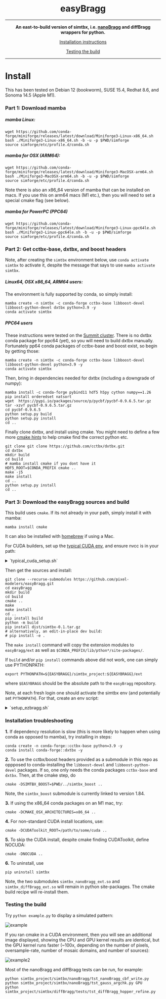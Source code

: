 <center>

# easyBragg


----
**An east-to-build version of simtbx, i.e. [nanoBragg](https://bl831.als.lbl.gov/~jamesh/nanoBragg/) and diffBragg wrappers for python.**

[Installation instructions](#installing)

[Testing the build](#testing_easybragg)

----

</center>

<a name="installing"></a>
# Install

This has been tested on Debian 12 (bookworm), SUSE 15.4, Redhat 8.6, and Sonoma 14.5 (Apple M1).

### Part 1: Download mamba

##### mamba Linux:

```
wget https://github.com/conda-forge/miniforge/releases/latest/download/Miniforge3-Linux-x86_64.sh
bash ./Miniforge3-Linux-x86_64.sh -b -u -p $PWD/simforge
source simforge/etc/profile.d/conda.sh 
```

##### mamba for OSX (ARM64):

```
wget https://github.com/conda-forge/miniforge/releases/latest/download/Miniforge3-MacOSX-arm64.sh
bash ./Miniforge3-MacOSX-arm64.sh -b -u -p $PWD/simforge
source simforge/etc/profile.d/conda.sh 
```

Note there is also an x86_64 version of mamba that can be installed on macs. If you use this on arm64 macs (M1 etc.), then you will need to set a special cmake flag (see below). 

##### mamba for PowerPC (PPC64)

```
wget https://github.com/conda-forge/miniforge/releases/latest/download/Miniforge3-Linux-ppc64le.sh
bash ./Miniforge3-Linux-ppc64le.sh -b -u -p $PWD/simforge
source simforge/etc/profile.d/conda.sh
```

### Part 2: Get cctbx-base, dxtbx, and boost headers

Note, after creating the `simtbx` environment below, use `conda activate simtbx` to activate it, despite the message that says to use `mamba activate simtbx`.

##### Linux64, OSX x86_64, ARM64 users:

The environment is fully supported by conda, so simply install:

```
mamba create -n simtbx -c conda-forge cctbx-base libboost-devel libboost-python-devel dxtbx python=3.9 -y
conda activate simtbx
```

##### PPC64 users

These instructions were tested on the [Summit cluster](https://en.wikipedia.org/wiki/Summit_(supercomputer)). There is no dxtbx conda package for ppc64 (yet), so you will need to build dxtbx manually. Fortunately pp64 conda packages of cctbx-base and boost exist, so begin by getting those:

```
mamba create -n simtbx -c conda-forge cctbx-base libboost-devel libboost-python-devel python=3.9 -y
conda activate simtbx
```

Then, bring in dependencies needed for dxtbx (including a downgrade of numpy):

```
mamba install -c conda-forge pybind11 hdf5 h5py cython numpy==1.26
pip install orderedset natsort
wget  https://pypi.io/packages/source/p/pycbf/pycbf-0.9.6.5.tar.gz
tar -xzvf pycbf-0.9.6.5.tar.gz
cd pycbf-0.9.6.5
python setup.py build
python setup.py install
cd ..
```

Finally clone dxtbx, and install using cmake. You might need to define a few more [cmake hints](https://cmake.org/cmake/help/latest/module/FindPython.html#hints) to help cmake find the correct python etc.

```
git clone git clone https://github.com/cctbx/dxtbx.git
cd dxtbx
mkdir build
cd build
# mamba install cmake if you dont have it
HDF5_ROOT=$CONDA_PREFIX cmake ..
make -j5
make install
cd ..
python setup.py install
cd ..
```

### Part 3: Download the easyBragg sources and build

This build uses `cmake`. If its not already in your path, simply install it with mamba: 

```
mamba install cmake
```

It can also be installed with [homebrew](https://formulae.brew.sh/formula/cmake) if using a Mac. 

For CUDA builders, set up the [typical CUDA env](https://docs.nvidia.com/cuda/cuda-installation-guide-linux/index.html#environment-setup), and ensure nvcc is in your path:

<details>
  <summary>`typical_cuda_setup.sh`</summary>

```
export CUDA_HOME=/usr/local/cuda/
export CUDA_PATH=$CUDA_HOME
export PATH=$PATH:${CUDA_HOME}/bin
export LD_LIBRARY_PATH=${CUDA_HOME}/lib64
```
</details>

Then get the sources and install:

```
git clone --recurse-submodules https://github.com/pixel-modelers/easyBragg.git
cd easyBragg
mkdir build
cd build
cmake ..
make
make install
cd ..
pip install build
python -m build
pip install dist/simtbx-0.1.tar.gz
# alternatively, an edit-in-place dev build:
# pip install -e .
```

The `make install` command will copy the extension modules to `easyBragg/ext` as well as `$CONDA_PREFIX/lib/pthon*/site-packages/`. 

If `build` and/or `pip install` commands above did not work, one can simply use PYTHONPATH:

```
export PYTHONPATH=${EASYBRAGG}/simtbx_project:${EASYBRAGG}/ext
```

where `$EASYBRAGG` should be the absolute path to the `easyBragg` repository.

Note, at each fresh login one should activate the simtbx env (and potentially set `PYTHONPATH`). For that, create an env script:

<details>
  <summary>`setup_ezbragg.sh`</summary>

```
SIMFORGE=/path/to/simforge
EASYBRAGG=/path/to/easyBragg
source $SIMFORGE/etc/profile.d/conda.sh
conda activate simtbx

# Optional depending on whether build/pip was used to install the distribution:
export PYTHONPATH=${EASYBRAGG}/simtbx_project:${EASYBRAGG}/ext
```

Hence, at login run `source /path/to/setup_ezbragg.sh`.

</details>

### Installation troubleshooting

**1.** If dependency resolution is slow (this is more likely to happen when using conda as opposed to mamba), try installing in steps:

```
conda create -n conda-forge::cctbx-base python=3.9 -y
conda install conda-forge::dxtbx -y
```

**2.** To use the cctbx/boost headers provided as a submodule in this repo as oppposed to conda-installing the `libboost-devel` and `libboost-python-devel` packages. If so, one only needs the conda packages `cctbx-base` and `dxtbx`. Then, at the cmake step, do 

```
cmake -DSIMTBX_BOOST=$PWD/../simtbx_boost ..
```

Note, the `simtbx_boost` submodule is currently linked to version 1.84.

**3.** If using the x86_64 conda packages on an M1 mac, try:

```
cmake -DCMAKE_OSX_ARCHITECTURES=x86_64 ..
```

**4.** For non-standard CUDA install locations, use:

```
cmake -DCUDAToolkit_ROOT=/path/to/some/cuda ..
```

**5.** To skip the CUDA install, despite cmake finding CUDAToolkit, define NOCUDA:

```
cmake -DNOCUDA ..
```

**6.** To uninstall, use

```
pip uninstall simtbx
```

Note, the two submodules `simtbx_nanoBragg_ext.so` and `simtbx_diffBragg_ext.so` will remain in python site-packages. The cmake build recipe will re-install them.

<a name="testing_easybragg"></a>
### Testing the build

Try ```python example.py``` to display a simulated pattern:

![example](https://smb.slac.stanford.edu/~dermen/noise_img.png)

If you ran cmake in a CUDA environment, then you will see an additional image displayed, showing the CPU and GPU kernel results are identical, but the GPU kernel runs faster (~100x, depending on the number of pixels, oversample-rate, number of mosaic domains, and number of sources):

![example2](https://smb.slac.stanford.edu/~dermen/cpu_vs_gpu.png)

Most of the nanoBragg and diffBragg tests can be run, for example:

```
python simtbx_project/simtbx/nanoBragg/tst_nanoBragg_cbf_write.py
python simtbx_project/simtbx/nanoBragg/tst_gauss_argchk.py GPU
python simtbx_project/simtbx/diffBragg/tests/tst_diffBragg_hopper_refine.py
```
